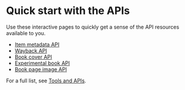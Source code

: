 # Quick start with the APIs

Use these interactive pages to quickly get a sense of the API resources available to you.

<ul>
<li><a href = "./_static/item_api.html">Item metadata API</a></li>
<li><a href = "./_static/wayback_api.html">Wayback API</a></li>
<li><a href = "./_static/book_cover_api.html">Book cover API</a></li>
<li><a href = "./_static/experimental_book_api.html">Experimental book API</a></li>
<li><a href = "./_static/book_page_image_api.html">Book page image API</a></li>
</ul>

For a full list, see [Tools and APIs](index-apis.rst).